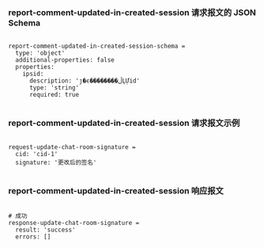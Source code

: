 ### report-comment-updated-in-created-session 请求报文的 JSON Schema
<pre><code>
report-comment-updated-in-created-session-schema =
  type: 'object'
  additional-properties: false
  properties:
    ipsid:
      description: 'ȷ�ϵ��������ڵĻỰid'
      type: 'string'
      required: true

</code></pre>

### report-comment-updated-in-created-session 请求报文示例
<pre><code>
request-update-chat-room-signature =
  cid: 'cid-1'
  signature: '更改后的签名'

</code></pre>

### report-comment-updated-in-created-session 响应报文
<pre><code>
# 成功
response-update-chat-room-signature =
  result: 'success'
  errors: []

</code></pre>


